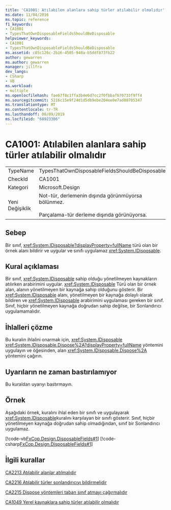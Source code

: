 ```yaml
---
title: 'CA1001: Atılabilen alanlara sahip türler atılabilir olmalıdır'
ms.date: 11/04/2016
ms.topic: reference
f1_keywords:
- CA1001
- TypesThatOwnDisposableFieldsShouldBeDisposable
helpviewer_keywords:
- CA1001
- TypesThatOwnDisposableFieldsShouldBeDisposable
ms.assetid: c85c126c-2b16-4505-940a-b5ddf873fb22
author: gewarren
ms.author: gewarren
manager: jillfra
dev_langs:
- CSharp
- VB
ms.workload:
- multiple
ms.openlocfilehash: fae67f8c1ffa3b4e6d7cc2f0fbbaf670733f9ff4
ms.sourcegitcommit: 5216c15e9f24d1d5db9ebe204ee0e7ad08705347
ms.translationtype: MT
ms.contentlocale: tr-TR
ms.lasthandoff: 08/09/2019
ms.locfileid: "68923306"
---
```

# <a name="ca1001-types-that-own-disposable-fields-should-be-disposable"></a>CA1001: Atılabilen alanlara sahip türler atılabilir olmalıdır

|||
|-|-|
|TypeName|TypesThatOwnDisposableFieldsShouldBeDisposable|
|CheckId|CA1001|
|Kategori|Microsoft.Design|
|Yeni Değişiklik|Not-tür, derlemenin dışında görünmüyorsa bölünmez.<br /><br /> Parçalama-tür derleme dışında görünüyorsa.|

## <a name="cause"></a>Sebep
Bir sınıf, <xref:System.IDisposable?displayProperty=fullName> türü olan bir örnek alanı bildirir ve uygular ve sınıfı uygulamaz <xref:System.IDisposable>.

## <a name="rule-description"></a>Kural açıklaması
Bir sınıf, <xref:System.IDisposable> sahip olduğu yönetilmeyen kaynakların atılırken arabirimini uygular. <xref:System.IDisposable> Türü olan bir örnek alan, alanın yönetilmeyen bir kaynağa sahip olduğunu gösterir. Bir <xref:System.IDisposable> alanı, yönetilmeyen bir kaynağa dolaylı olarak bildiren ve <xref:System.IDisposable> arabirimini uygulaması gereken bir sınıf. Sınıf, hiçbir yönetilmeyen kaynağa doğrudan sahip değilse, bir Sonlandırıcı uygulamamalıdır.

## <a name="how-to-fix-violations"></a>İhlalleri çözme
Bu kuralın ihlalini onarmak için, <xref:System.IDisposable> <xref:System.IDisposable.Dispose%2A?displayProperty=fullName> yöntemini uygulayın ve öğesinden, alan <xref:System.IDisposable.Dispose%2A> yöntemini çağırın.

## <a name="when-to-suppress-warnings"></a>Uyarıların ne zaman bastırılamıyor
Bu kuraldan uyarıyı bastırmayın.

## <a name="example"></a>Örnek
Aşağıdaki örnek, kuralını ihlal eden bir sınıfı ve uygulayarak <xref:System.IDisposable>kuralını karşılayan bir sınıfı gösterir. Sınıf, hiçbir yönetilmeyen kaynağa doğrudan sahip olmadığından, sınıf bir Sonlandırıcı uygulamaz.

[!code-vb[FxCop.Design.DisposableFields#1](../code-quality/codesnippet/VisualBasic/ca1001-types-that-own-disposable-fields-should-be-disposable_1.vb)]
[!code-csharp[FxCop.Design.DisposableFields#1](../code-quality/codesnippet/CSharp/ca1001-types-that-own-disposable-fields-should-be-disposable_1.cs)]

## <a name="related-rules"></a>İlgili kurallar
[CA2213 Atılabilir alanlar atılmalıdır](../code-quality/ca2213-disposable-fields-should-be-disposed.md)

[CA2216 Atılabilir türler sonlandırıcıyı bildirmelidir](../code-quality/ca2216-disposable-types-should-declare-finalizer.md)

[CA2215 Dispose yöntemleri taban sınıf atmayı çağırmalıdır](../code-quality/ca2215-dispose-methods-should-call-base-class-dispose.md)

[CA1049 Yerel kaynaklara sahip türler atılabilir olmalıdır](../code-quality/ca1049-types-that-own-native-resources-should-be-disposable.md)